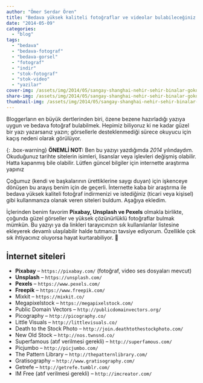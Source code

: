 ```yaml
---
author: "Ömer Serdar Ören"
title: "Bedava yüksek kaliteli fotoğraflar ve videolar bulabileceğiniz siteler"
date: "2014-05-09"
categories: 
  - "blog"
tags: 
  - "bedava"
  - "bedava-fotograf"
  - "bedava-gorsel"
  - "fotograf"
  - "indir"
  - "stok-fotograf"
  - "stok-video"
  - "yazilar"
cover-img: /assets/img/2014/05/sangay-shanghai-nehir-sehir-binalar-gokdelen-cin.jpg
share-img: /assets/img/2014/05/sangay-shanghai-nehir-sehir-binalar-gokdelen-cin.jpg
thumbnail-img: /assets/img/2014/05/sangay-shanghai-nehir-sehir-binalar-gokdelen-cin.jpg
---
```


Bloggerların en büyük dertlerinden biri, özene bezene hazırladığı yazıya uygun ve bedava fotoğraf bulabilmek. Hepimiz biliyoruz ki ne kadar güzel bir yazı yazarsanız yazın; görsellerle desteklenmediği sürece okuyucu için kaçış nedeni olarak görülüyor.

{: .box-warning}
**ÖNEMLİ NOT:** Ben bu yazıyı yazdığımda *2014* yılındaydım. Okuduğunuz tarihte sitelerin isimleri, lisanslar veya işlevleri değişmiş olabilir. Hatta kapanmış bile olabilir. Lütfen güncel bilgiler için internette araştırma yapınız

Çoğumuz (kendi ve başkalarının ürettiklerine saygı duyan) için işkenceye dönüşen bu arayış benim için de geçerli. İnternette kaba bir araştırma ile bedava yüksek kaliteli fotoğraf indirmenizi ve istediğiniz (ticari veya kişisel) gibi kullanmanıza olanak veren siteleri buldum. Aşağıya ekledim.

İçlerinden benim favorim **Pixabay, Unsplash ve Pexels** olmakla birlikte, çoğunda güzel görseller ve yüksek çözünürlüklü fotoğraflar bulmak mümkün. Bu yazıyı ya da linkleri tarayıcınızın sık kullanılanlar listesine ekleyerek devamlı ulaşılabilir halde tutmanızı tavsiye ediyorum. Özellikle çok sık ihtiyacınız oluyorsa hayat kurtarabiliyor. 🙂

## İnternet siteleri

- **Pixabay** – `https://pixabay.com/` (fotoğraf, video ses dosyaları mevcut)
- **Unsplash** – `https://unsplash.com/`
- **Pexels** – `https://www.pexels.com/`
- **Freepik** – `https://www.freepik.com/`
- Mixkit – `https://mixkit.co/`
- Megapixelstock – `https://megapixelstock.com/`
- Public Domain Vectors – `http://publicdomainvectors.org/`
- Picography – `http://picography.co/`
- Little Visuals – `http://littlevisuals.co/`
- Death to the Stock Photo – `http://join.deathtothestockphoto.com/`
- New Old Stock – `http://nos.twnsnd.co/`
- Superfamous (atıf verilmesi gerekli) – `http://superfamous.com/`
- Picjumbo – `http://picjumbo.com/`
- The Pattern Library – `http://thepatternlibrary.com/`
- Gratisography – `http://www.gratisography.com/`
- Getrefe – `http://getrefe.tumblr.com/`
- IM Free (atıf verilmesi gerekli) – `http://imcreator.com/`